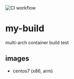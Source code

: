 ![CI workflow](https://github.com/jprosser/my-build/actions/workflows/docker-image.yml/badge.svg)

# my-build
multi-arch container build test

## images
- centos7 (x86, arm)
